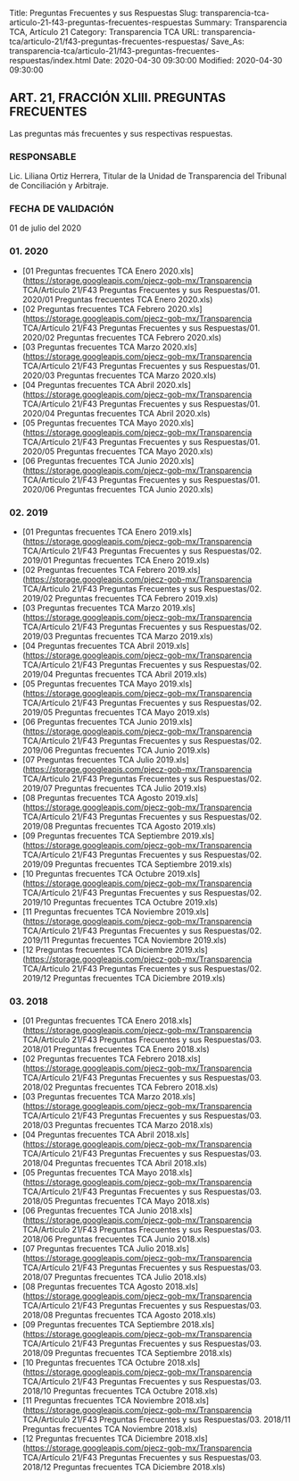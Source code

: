 Title: Preguntas Frecuentes y sus Respuestas
Slug: transparencia-tca-articulo-21-f43-preguntas-frecuentes-respuestas
Summary: Transparencia TCA, Artículo 21
Category: Transparencia TCA
URL: transparencia-tca/articulo-21/f43-preguntas-frecuentes-respuestas/
Save_As: transparencia-tca/articulo-21/f43-preguntas-frecuentes-respuestas/index.html
Date: 2020-04-30 09:30:00
Modified: 2020-04-30 09:30:00


## ART. 21, FRACCIÓN XLIII. PREGUNTAS FRECUENTES

Las preguntas más frecuentes y sus respectivas respuestas.

### RESPONSABLE

Lic. Liliana Ortiz Herrera, Titular de la Unidad de Transparencia del Tribunal de Conciliación y Arbitraje.

### FECHA DE VALIDACIÓN

01 de julio del 2020


### 01. 2020


* [01 Preguntas frecuentes TCA Enero 2020.xls](https://storage.googleapis.com/pjecz-gob-mx/Transparencia TCA/Artículo 21/F43 Preguntas Frecuentes y sus Respuestas/01. 2020/01 Preguntas frecuentes TCA Enero 2020.xls)
* [02 Preguntas frecuentes TCA Febrero 2020.xls](https://storage.googleapis.com/pjecz-gob-mx/Transparencia TCA/Artículo 21/F43 Preguntas Frecuentes y sus Respuestas/01. 2020/02 Preguntas frecuentes TCA Febrero 2020.xls)
* [03 Preguntas frecuentes TCA Marzo 2020.xls](https://storage.googleapis.com/pjecz-gob-mx/Transparencia TCA/Artículo 21/F43 Preguntas Frecuentes y sus Respuestas/01. 2020/03 Preguntas frecuentes TCA Marzo 2020.xls)
* [04 Preguntas frecuentes TCA Abril 2020.xls](https://storage.googleapis.com/pjecz-gob-mx/Transparencia TCA/Artículo 21/F43 Preguntas Frecuentes y sus Respuestas/01. 2020/04 Preguntas frecuentes TCA Abril 2020.xls)
* [05 Preguntas frecuentes TCA Mayo 2020.xls](https://storage.googleapis.com/pjecz-gob-mx/Transparencia TCA/Artículo 21/F43 Preguntas Frecuentes y sus Respuestas/01. 2020/05 Preguntas frecuentes TCA Mayo 2020.xls)
* [06 Preguntas frecuentes TCA Junio 2020.xls](https://storage.googleapis.com/pjecz-gob-mx/Transparencia TCA/Artículo 21/F43 Preguntas Frecuentes y sus Respuestas/01. 2020/06 Preguntas frecuentes TCA Junio 2020.xls)


### 02. 2019


* [01 Preguntas frecuentes TCA Enero 2019.xls](https://storage.googleapis.com/pjecz-gob-mx/Transparencia TCA/Artículo 21/F43 Preguntas Frecuentes y sus Respuestas/02. 2019/01 Preguntas frecuentes TCA Enero 2019.xls)
* [02 Preguntas frecuentes TCA Febrero 2019.xls](https://storage.googleapis.com/pjecz-gob-mx/Transparencia TCA/Artículo 21/F43 Preguntas Frecuentes y sus Respuestas/02. 2019/02 Preguntas frecuentes TCA Febrero 2019.xls)
* [03 Preguntas frecuentes TCA Marzo 2019.xls](https://storage.googleapis.com/pjecz-gob-mx/Transparencia TCA/Artículo 21/F43 Preguntas Frecuentes y sus Respuestas/02. 2019/03 Preguntas frecuentes TCA Marzo 2019.xls)
* [04 Preguntas frecuentes TCA Abril 2019.xls](https://storage.googleapis.com/pjecz-gob-mx/Transparencia TCA/Artículo 21/F43 Preguntas Frecuentes y sus Respuestas/02. 2019/04 Preguntas frecuentes TCA Abril 2019.xls)
* [05 Preguntas frecuentes TCA Mayo 2019.xls](https://storage.googleapis.com/pjecz-gob-mx/Transparencia TCA/Artículo 21/F43 Preguntas Frecuentes y sus Respuestas/02. 2019/05 Preguntas frecuentes TCA Mayo 2019.xls)
* [06 Preguntas frecuentes TCA Junio 2019.xls](https://storage.googleapis.com/pjecz-gob-mx/Transparencia TCA/Artículo 21/F43 Preguntas Frecuentes y sus Respuestas/02. 2019/06 Preguntas frecuentes TCA Junio 2019.xls)
* [07 Preguntas frecuentes TCA Julio 2019.xls](https://storage.googleapis.com/pjecz-gob-mx/Transparencia TCA/Artículo 21/F43 Preguntas Frecuentes y sus Respuestas/02. 2019/07 Preguntas frecuentes TCA Julio 2019.xls)
* [08 Preguntas frecuentes TCA Agosto 2019.xls](https://storage.googleapis.com/pjecz-gob-mx/Transparencia TCA/Artículo 21/F43 Preguntas Frecuentes y sus Respuestas/02. 2019/08 Preguntas frecuentes TCA Agosto 2019.xls)
* [09 Preguntas frecuentes TCA Septiembre 2019.xls](https://storage.googleapis.com/pjecz-gob-mx/Transparencia TCA/Artículo 21/F43 Preguntas Frecuentes y sus Respuestas/02. 2019/09 Preguntas frecuentes TCA Septiembre 2019.xls)
* [10 Preguntas frecuentes TCA Octubre 2019.xls](https://storage.googleapis.com/pjecz-gob-mx/Transparencia TCA/Artículo 21/F43 Preguntas Frecuentes y sus Respuestas/02. 2019/10 Preguntas frecuentes TCA Octubre 2019.xls)
* [11 Preguntas frecuentes TCA Noviembre 2019.xls](https://storage.googleapis.com/pjecz-gob-mx/Transparencia TCA/Artículo 21/F43 Preguntas Frecuentes y sus Respuestas/02. 2019/11 Preguntas frecuentes TCA Noviembre 2019.xls)
* [12 Preguntas frecuentes TCA Diciembre 2019.xls](https://storage.googleapis.com/pjecz-gob-mx/Transparencia TCA/Artículo 21/F43 Preguntas Frecuentes y sus Respuestas/02. 2019/12 Preguntas frecuentes TCA Diciembre 2019.xls)


### 03. 2018


* [01 Preguntas frecuentes TCA Enero 2018.xls](https://storage.googleapis.com/pjecz-gob-mx/Transparencia TCA/Artículo 21/F43 Preguntas Frecuentes y sus Respuestas/03. 2018/01 Preguntas frecuentes TCA Enero 2018.xls)
* [02 Preguntas frecuentes TCA Febrero 2018.xls](https://storage.googleapis.com/pjecz-gob-mx/Transparencia TCA/Artículo 21/F43 Preguntas Frecuentes y sus Respuestas/03. 2018/02 Preguntas frecuentes TCA Febrero 2018.xls)
* [03 Preguntas frecuentes TCA Marzo 2018.xls](https://storage.googleapis.com/pjecz-gob-mx/Transparencia TCA/Artículo 21/F43 Preguntas Frecuentes y sus Respuestas/03. 2018/03 Preguntas frecuentes TCA Marzo 2018.xls)
* [04 Preguntas frecuentes TCA Abril 2018.xls](https://storage.googleapis.com/pjecz-gob-mx/Transparencia TCA/Artículo 21/F43 Preguntas Frecuentes y sus Respuestas/03. 2018/04 Preguntas frecuentes TCA Abril 2018.xls)
* [05 Preguntas frecuentes TCA Mayo 2018.xls](https://storage.googleapis.com/pjecz-gob-mx/Transparencia TCA/Artículo 21/F43 Preguntas Frecuentes y sus Respuestas/03. 2018/05 Preguntas frecuentes TCA Mayo 2018.xls)
* [06 Preguntas frecuentes TCA Junio 2018.xls](https://storage.googleapis.com/pjecz-gob-mx/Transparencia TCA/Artículo 21/F43 Preguntas Frecuentes y sus Respuestas/03. 2018/06 Preguntas frecuentes TCA Junio 2018.xls)
* [07 Preguntas frecuentes TCA Julio 2018.xls](https://storage.googleapis.com/pjecz-gob-mx/Transparencia TCA/Artículo 21/F43 Preguntas Frecuentes y sus Respuestas/03. 2018/07 Preguntas frecuentes TCA Julio 2018.xls)
* [08 Preguntas frecuentes TCA Agosto 2018.xls](https://storage.googleapis.com/pjecz-gob-mx/Transparencia TCA/Artículo 21/F43 Preguntas Frecuentes y sus Respuestas/03. 2018/08 Preguntas frecuentes TCA Agosto 2018.xls)
* [09 Preguntas frecuentes TCA Septiembre 2018.xls](https://storage.googleapis.com/pjecz-gob-mx/Transparencia TCA/Artículo 21/F43 Preguntas Frecuentes y sus Respuestas/03. 2018/09 Preguntas frecuentes TCA Septiembre 2018.xls)
* [10 Preguntas frecuentes TCA Octubre 2018.xls](https://storage.googleapis.com/pjecz-gob-mx/Transparencia TCA/Artículo 21/F43 Preguntas Frecuentes y sus Respuestas/03. 2018/10 Preguntas frecuentes TCA Octubre 2018.xls)
* [11 Preguntas frecuentes TCA Noviembre 2018.xls](https://storage.googleapis.com/pjecz-gob-mx/Transparencia TCA/Artículo 21/F43 Preguntas Frecuentes y sus Respuestas/03. 2018/11 Preguntas frecuentes TCA Noviembre 2018.xls)
* [12 Preguntas frecuentes TCA Diciembre 2018.xls](https://storage.googleapis.com/pjecz-gob-mx/Transparencia TCA/Artículo 21/F43 Preguntas Frecuentes y sus Respuestas/03. 2018/12 Preguntas frecuentes TCA Diciembre 2018.xls)


